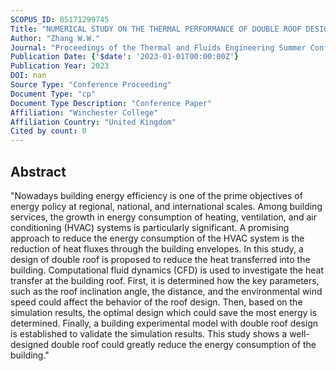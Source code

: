 ```yaml
---
SCOPUS_ID: 85171299745
Title: "NUMERICAL STUDY ON THE THERMAL PERFORMANCE OF DOUBLE ROOF DESIGN"
Author: "Zhang W.W."
Journal: "Proceedings of the Thermal and Fluids Engineering Summer Conference"
Publication Date: {'$date': '2023-01-01T00:00:00Z'}
Publication Year: 2023
DOI: nan
Source Type: "Conference Proceeding"
Document Type: "cp"
Document Type Description: "Conference Paper"
Affiliation: "Winchester College"
Affiliation Country: "United Kingdom"
Cited by count: 0
---
```


## Abstract
"Nowadays building energy efficiency is one of the prime objectives of energy policy at regional, national, and international scales. Among building services, the growth in energy consumption of heating, ventilation, and air conditioning (HVAC) systems is particularly significant. A promising approach to reduce the energy consumption of the HVAC system is the reduction of heat fluxes through the building envelopes. In this study, a design of double roof is proposed to reduce the heat transferred into the building. Computational fluid dynamics (CFD) is used to investigate the heat transfer at the building roof. First, it is determined how the key parameters, such as the roof inclination angle, the distance, and the environmental wind speed could affect the behavior of the roof design. Then, based on the simulation results, the optimal design which could save the most energy is determined. Finally, a building experimental model with double roof design is established to validate the simulation results. This study shows a well-designed double roof could greatly reduce the energy consumption of the building."
